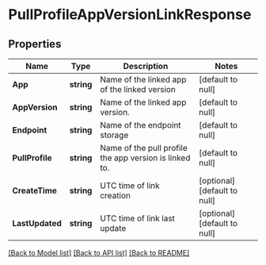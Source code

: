 # PullProfileAppVersionLinkResponse

## Properties
Name | Type | Description | Notes
------------ | ------------- | ------------- | -------------
**App** | **string** | Name of the linked app of the linked version | [default to null]
**AppVersion** | **string** | Name of the linked app version. | [default to null]
**Endpoint** | **string** | Name of the endpoint storage | [default to null]
**PullProfile** | **string** | Name of the pull profile the app version is linked to. | [default to null]
**CreateTime** | **string** | UTC time of link creation | [optional] [default to null]
**LastUpdated** | **string** | UTC time of link last update | [optional] [default to null]

[[Back to Model list]](../README.md#documentation-for-models) [[Back to API list]](../README.md#documentation-for-api-endpoints) [[Back to README]](../README.md)


